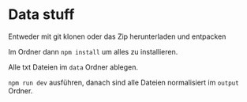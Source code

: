 # Data stuff

Entweder mit git klonen oder das Zip herunterladen und entpacken

Im Ordner dann `npm install` um alles zu installieren.

Alle txt Dateien im `data` Ordner ablegen.

`npm run dev` ausführen, danach sind alle Dateien normalisiert im `output` Ordner.
